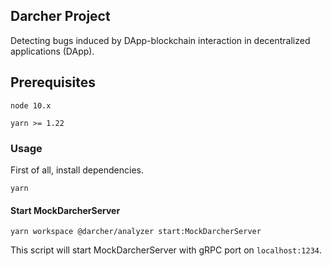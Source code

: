 ## Darcher Project

Detecting bugs induced by DApp-blockchain interaction in decentralized applications (DApp). 

## Prerequisites

`node 10.x`

`yarn >= 1.22`

### Usage

First of all, install dependencies.
```
yarn
```

#### Start MockDarcherServer

```
yarn workspace @darcher/analyzer start:MockDarcherServer
```
This script will start MockDarcherServer with gRPC port on `localhost:1234`. 
